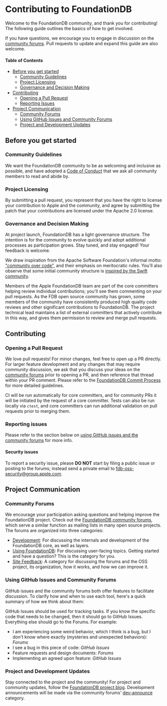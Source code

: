 # Contributing to FoundationDB

Welcome to the FoundationDB community, and thank you for contributing! The following guide outlines the basics of how to get involved.

If you have questions, we encourage you to engage in discussion on the [community forums](https://forums.foundationdb.org). Pull requests to update and expand this guide are also welcome.

#### Table of Contents

* [Before you get started](#before-you-get-started)
	* [Community Guidelines](#community-guidelines)
	* [Project Licensing](#project-licensing)
	* [Governance and Decision Making](#governance-and-decision-making)
* [Contributing](#contributing)
	* [Opening a Pull Request](#opening-a-pull-request)
	* [Reporting Issues](#reporting-issues)
* [Project Communication](#project-communication)
	* [Community Forums](#community-forums)
	* [Using GitHub Issues and Community Forums](#using-github-issues-and-community-forums)
	* [Project and Development Updates](#project-and-development-updates)

## Before you get started
### Community Guidelines
We want the FoundationDB community to be as welcoming and inclusive as possible, and have adopted a [Code of Conduct](CODE_OF_CONDUCT.md) that we ask all community members to read and abide by.

### Project Licensing
By submitting a pull request, you represent that you have the right to license your contribution to Apple and the community, and agree by submitting the patch that your contributions are licensed under the Apache 2.0 license.

### Governance and Decision Making
At project launch, FoundationDB has a light governance structure. The intention is for the community to evolve quickly and adopt additional processes as participation grows. Stay tuned, and stay engaged! Your feedback is welcome.

We draw inspiration from the Apache Software Foundation's informal motto: ["community over code"](https://blogs.apache.org/foundation/entry/asf_15_community_over_code), and their emphasis on meritocratic rules. You'll also observe that some initial community structure is [inspired by the Swift community](https://swift.org/community/#community-structure).

Members of the Apple FoundationDB team are part of the core committers helping review individual contributions; you'll see them commenting on your pull requests.  As the FDB open source community has grown, some members of the community have consistently produced high quality code reviews and other significant contributions to FoundationDB.  The project technical lead maintains a list of external committers that actively contribute in this way, and gives them permission to review and merge pull requests.

## Contributing
### Opening a Pull Request
We love pull requests! For minor changes, feel free to open up a PR directly. For larger feature development and any changes that may require community discussion, we ask that you discuss your ideas on the [community forums](https://forums.foundationdb.org) prior to opening a PR, and then reference that thread within your PR comment. Please refer to the [FoundationDB Commit Process](https://github.com/apple/foundationdb/wiki/FoundationDB-Commit-Process) for more detailed guidelines.

CI will be run automatically for core committers, and for community PRs it will be initiated by the request of a core committer.  Tests can also be run locally via `ctest`, and core committers can run additional validation on pull requests prior to merging them.

### Reporting issues
Please refer to the section below on [using GitHub issues and the community forums](#using-github-issues-and-community-forums) for more info.

#### Security issues
To report a security issue, please **DO NOT** start by filing a public issue or posting to the forums; instead send a private email to [fdb-oss-security@group.apple.com](mailto:fdb-oss-security@group.apple.com).

## Project Communication
### Community Forums
We encourage your participation asking questions and helping improve the FoundationDB project. Check out the [FoundationDB community forums](https://forums.foundationdb.org), which serve a similar function as mailing lists in many open source projects. The forums are organized into three categories:

* [Development](https://forums.foundationdb.org/c/development): For discussing the internals and development of the FoundationDB core, as well as layers.
* [Using FoundationDB](https://forums.foundationdb.org/c/using-foundationdb): For discussing user-facing topics. Getting started and have a question? This is the category for you.
* [Site Feedback](https://forums.foundationdb.org/c/site-feedback): A category for discussing the forums and the OSS project, its organization, how it works, and how we can improve it.

### Using GitHub Issues and Community Forums
GitHub issues and the community forums both offer features to facilitate discussion. To clarify how and when to use each tool, here's a quick summary of how we think about them:

GitHub Issues should be used for tracking tasks. If you know the specific code that needs to be changed, then it should go to GitHub Issues. Everything else should go to the Forums. For example: 

* I am experiencing some weird behavior, which I think is a bug, but I don't know where exactly (mysteries and unexpected behaviors): *Forums*
* I see a bug in this piece of code: *GitHub Issues*
* Feature requests and design documents: *Forums*
* Implementing an agreed upon feature: *GitHub Issues*

### Project and Development Updates
Stay connected to the project and the community! For project and community updates, follow the [FoundationDB project blog](https://www.foundationdb.org/blog/). Development announcements will be made via the community forums' [dev-announce](https://forums.foundationdb.org/c/development/dev-announce) category.
